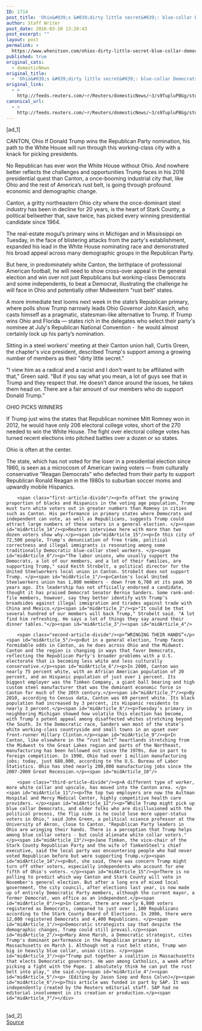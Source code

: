 ```yaml
---
ID: 1714
post_title: 'Ohio&#039;s &#039;dirty little secret&#039;: blue-collar Democrats for Trump'
author: Staff Writer
post_date: 2016-03-10 13:20:43
post_excerpt: ""
layout: post
permalink: >
  https://www.whenitson.com/ohios-dirty-little-secret-blue-collar-democrats-for-trump/
published: true
original_cats:
  - domesticNews
original_title:
  - 'Ohio&#039;s &#039;dirty little secret&#039;: blue-collar Democrats for Trump'
original_link:
  - >
    http://feeds.reuters.com/~r/Reuters/domesticNews/~3/s9TupluPBGg/story01.htm
canonical_url:
  - >
    http://feeds.reuters.com/~r/Reuters/domesticNews/~3/s9TupluPBGg/story01.htm
---
```

 [ad_1]
<br><div id="articleText">
<span id="midArticle_start"/>

<span id="midArticle_0"/><span class="focusParagraph" readability="5"><p><span class="articleLocation">CANTON, Ohio</span> If Donald Trump wins the Republican Party nomination, his path to the White House will run through this working-class city with a knack for picking presidents.</p></span><span id="midArticle_1"/><p>No Republican has ever won the White House without Ohio. And nowhere better reflects the challenges and opportunities Trump faces in his 2016 presidential quest than Canton, a once-booming industrial city that, like Ohio and the rest of America’s rust belt, is going through profound economic and demographic change.</p><span id="midArticle_2"/><p>Canton, a gritty northeastern Ohio city where the once-dominant steel industry has been in decline for 20 years, is the heart of Stark County, a political bellwether that, save twice, has picked every winning presidential candidate since 1964.</p><span id="midArticle_3"/><p>The real-estate mogul’s primary wins in Michigan and in Mississippi on Tuesday, in the face of blistering attacks from the party's establishment, expanded his lead in the White House nominating race and demonstrated his broad appeal across many demographic groups in the Republican Party.</p><span id="midArticle_4"/><p>But here, in predominately white Canton, the birthplace of professional American football, he will need to show cross-over appeal in the general election and win over not just Republicans but working-class Democrats and some independents, to beat a Democrat, illustrating the challenge he will face in Ohio and potentially other Midwestern “rust belt” states.</p><span id="midArticle_5"/><p>A more immediate test looms next week in the state’s Republican primary, where polls show Trump narrowly leads Ohio Governor John Kasich, who casts himself as a pragmatic, statesman-like alternative to Trump. If Trump wins Ohio and Florida — states rich in the delegates who select their party's nominee at July's Republican National Convention -  he would almost certainly lock up his party’s nomination.</p><span id="midArticle_6"/><p>Sitting in a steel workers' meeting at their Canton union hall, Curtis Green, the chapter's vice president, described Trump's support among a growing number of members as their "dirty little secret." </p><span id="midArticle_7"/><p>"I view him as a radical and a racist and I don't want to be affiliated with that," Green said. "But if you say what you mean, a lot of guys see that in Trump and they respect that. He doesn't dance around the issues, he takes them head on. There are a fair amount of our members who do support Donald Trump."</p><span id="midArticle_8"/><span id="midArticle_9"/><p>OHIO PICKS WINNERS</p><span id="midArticle_10"/><p>If Trump just wins the states that Republican nominee Mitt Romney won in 2012, he would have only 206 electoral college votes, short of the 270 needed to win the White House. The fight over electoral college votes has turned recent elections into pitched battles over a dozen or so states. </p><span id="midArticle_11"/><p>Ohio is often at the center. </p><span id="midArticle_12"/><p>The state, which has not voted for the loser in a presidential election since 1960, is seen as a microcosm of American swing voters — from culturally conservative “Reagan Democrats” who defected from their party to support Republican Ronald Reagan in the 1980s to suburban soccer moms and upwardly mobile Hispanics.</p><span id="midArticle_13"/>
        
        <span class="first-article-divide"/><p>To offset the growing proportion of blacks and Hispanics in the voting age population, Trump must turn white voters out in greater numbers than Romney in cities such as Canton. His performance in primary states where Democrats and independent can vote, as well as Republicans, suggests Trump could attract large numbers of these voters in a general election. </p><span id="midArticle_14"/><p>Reuters interviews here with more than two dozen voters show why.</p><span id="midArticle_15"/><p>In this city of 72,500 people, Trump's denunciation of free trade, political correctness and illegal immigrants is resonating among some traditionally Democratic blue-collar steel workers. </p><span id="midArticle_0"/><p>"The labor unions, who usually support the Democrats, a lot of our members, and a lot of their families, are supporting Trump," said Keith Strobelt, a political director for the United Steelworkers local union in Canton. Strobelt does not support Trump. </p><span id="midArticle_1"/><p>Canton's local United Steelworkers union has 1,800 members - down from 6,700 at its peak 30 years ago. Its leadership has not officially endorsed a candidate, thought it has praised Democrat Senator Bernie Sanders. Some rank-and-file members, however, say they better identify with Trump’s broadsides against illegal immigration and tirades against trade with China and Mexico.</p><span id="midArticle_2"/><p>"It could be that several hundred of our members will back Trump," Strobelt said. "A lot find him refreshing. He says a lot of things they say around their dinner tables."</p><span id="midArticle_3"/><span id="midArticle_4"/>
        
        <span class="second-article-divide"/><p>“WRINGING THEIR HANDS”</p><span id="midArticle_5"/><p>But in a general election, Trump faces formidable odds in Canton, as he does across Ohio and the Midwest. Canton and the region is changing in ways that favor Democrats, reflecting the Republican Party's broader problems with a U.S. electorate that is becoming less white and less culturally conservative.</p><span id="midArticle_6"/><p>In 2000, Canton was nearly 75 percent white, with an African American population of 20 percent, and an Hispanic population of just over 1 percent. Its biggest employer was the Timken Company, a giant ball bearing and high custom steel manufacturer that was the dominant economic force in Canton for much of the 20th century.</p><span id="midArticle_7"/><p>By 2010, according to Census data, Canton was 69 percent white. Its black population had increased by 3 percent, its Hispanic residents to nearly 3 percent.</p><span id="midArticle_8"/><p>Tuesday’s primary in neighboring Michigan showed how volatile this election has become, with Trump’s potent appeal among disaffected whites stretching beyond the South. In the Democratic race, Sanders won most of the state’s white working-class countryside and small towns in an upset over front-runner Hillary Clinton.</p><span id="midArticle_9"/><p>In Canton, like elsewhere in the “rust belt” heartlands stretching from the Midwest to the Great Lakes region and parts of the Northeast, manufacturing has been hollowed out since the 1970s, due in part to foreign competition. In 1990, Ohio had over 1 million manufacturing jobs; today, just 680,000, according to the U.S. Bureau of Labor Statistics. Ohio has shed nearly 200,000 manufacturing jobs since the 2007-2009 Great Recession.</p><span id="midArticle_10"/>
        
        <span class="third-article-divide"/><p>A different type of worker, more white collar and upscale, has moved into the Canton area. </p><span id="midArticle_11"/><p>The top two employers are now the Aultman Hospital and Mercy Medical Center, highly competitive health care providers. </p><span id="midArticle_12"/><p>“While Trump might pick up blue collar Democrats, and older folks who are disillusioned with the political process, the flip side is he could lose more upper-status voters in Ohio," said John Green, a political science professor at the University of Akron, close to Canton. "Republican Party leaders in Ohio are wringing their hands. There is a perception that Trump helps among blue collar voters - but could alienate white collar voters."  </p><span id="midArticle_13"/><p>Jane Timken, the vice-chair of the Stark County Republican Party and the wife of TimkenSteel's chief executive, said the local party was encountering people who had never voted Republican before but were supporting Trump.</p><span id="midArticle_14"/><p>But, she said, there was concern Trump might turn off other voters, especially independents who account for one fifth of Ohio's voters. </p><span id="midArticle_15"/><p>There is no polling to predict which way Canton and Stark County will vote in November's general election. But after a long era of mixed local government, the city council, after elections last year, is now made up of entirely Democratic Party members, although the current mayor, a former Democrat, won office as an independent.</p><span id="midArticle_0"/><p>In Canton, there are nearly 6,000 voters registered as Democrats, compared to just over 1,100 Republicans according to the Stark County Board of Elections. In 2006, there were 12,000 registered Democrats and 4,400 Republicans. </p><span id="midArticle_1"/><p>Democratic strategists say that despite the demographic changes, Trump could still prevail.</p><span id="midArticle_2"/><p>Mary Anne Marsh, a Democratic strategist, cites Trump's dominant performance in the Republican primary in Massachusetts on March 1. Although not a rust belt state, Trump won big in heavily blue collar, union cities. </p><span id="midArticle_3"/><p>"Trump put together a coalition in Massachusetts that elects Democratic governors. He won among Catholics, a week after picking a fight with the Pope. I absolutely think he can put the rust belt into play," she said.</p><span id="midArticle_4"/><span id="midArticle_5"/><p> (Editing by Jason Szep and Ross Colvn)</p><span id="midArticle_6"/><p>This article was funded in part by SAP. It was independently created by the Reuters editorial staff. SAP had no editorial involvement in its creation or production.</p><span id="midArticle_7"/></div>
<br>[ad_2]
<br><a href="http://feeds.reuters.com/~r/Reuters/domesticNews/~3/s9TupluPBGg/story01.htm">Source </a>